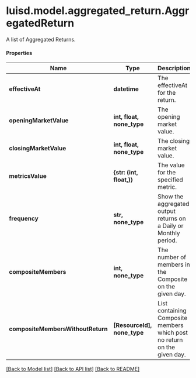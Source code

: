 # luisd.model.aggregated_return.AggregatedReturn

A list of Aggregated Returns.

#### Properties
Name | Type | Description | Notes
------------ | ------------- | ------------- | -------------
**effectiveAt** | **datetime** | The effectiveAt for the return. | 
**openingMarketValue** | **int, float, none_type** | The opening market value. | [optional] 
**closingMarketValue** | **int, float, none_type** | The closing market value. | [optional] 
**metricsValue** | **{str: (int, float,)}** | The value for the specified metric. | 
**frequency** | **str, none_type** | Show the aggregated output returns on a Daily or Monthly period. | [optional] 
**compositeMembers** | **int, none_type** | The number of members in the Composite on the given day. | [optional] 
**compositeMembersWithoutReturn** | **[ResourceId], none_type** | List containing Composite members which post no return on the given day. | [optional] 

[[Back to Model list]](../../README.md#documentation-for-models) [[Back to API list]](../../README.md#documentation-for-api-endpoints) [[Back to README]](../../README.md)

